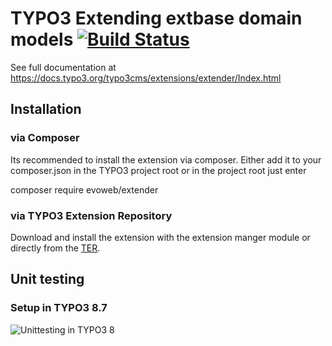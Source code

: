 TYPO3 Extending extbase domain models [![Build Status](https://travis-ci.org/evoWeb/extender.svg?branch=master)](https://travis-ci.org/evoWeb/extender)
=====================================

See full documentation at https://docs.typo3.org/typo3cms/extensions/extender/Index.html

## Installation

### via Composer

Its recommended to install the extension via composer. Either add it to your composer.json
in the TYPO3 project root or in the project root just enter 

composer require evoweb/extender

### via TYPO3 Extension Repository

Download and install the extension with the extension manger module or directly from the
[TER](https://extensions.typo3.org/extension/extender/).


## Unit testing

### Setup in TYPO3 8.7
![Unittesting in TYPO3 8][unit8]

[unit8]: Documentation/Images/unittesting_typo3_8.png
